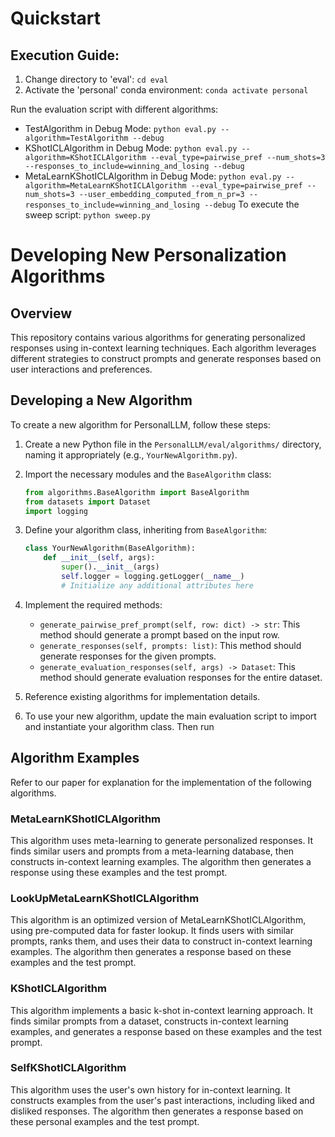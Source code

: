 # Quickstart

## Execution Guide:

1. Change directory to 'eval': `cd eval`
2. Activate the 'personal' conda environment: `conda activate personal`

Run the evaluation script with different algorithms:
- TestAlgorithm in Debug Mode: `python eval.py --algorithm=TestAlgorithm --debug`
- KShotICLAlgorithm in Debug Mode: `python eval.py --algorithm=KShotICLAlgorithm --eval_type=pairwise_pref --num_shots=3 --responses_to_include=winning_and_losing --debug`
- MetaLearnKShotICLAlgorithm in Debug Mode: `python eval.py --algorithm=MetaLearnKShotICLAlgorithm --eval_type=pairwise_pref --num_shots=3 --user_embedding_computed_from_n_pr=3 --responses_to_include=winning_and_losing --debug`
To execute the sweep script:
`python sweep.py`


# Developing New Personalization Algorithms

## Overview
This repository contains various algorithms for generating personalized responses using in-context learning techniques. Each algorithm leverages different strategies to construct prompts and generate responses based on user interactions and preferences.

## Developing a New Algorithm
To create a new algorithm for PersonalLLM, follow these steps:

1. Create a new Python file in the `PersonalLLM/eval/algorithms/` directory, naming it appropriately (e.g., `YourNewAlgorithm.py`).

2. Import the necessary modules and the `BaseAlgorithm` class:

   ```python
   from algorithms.BaseAlgorithm import BaseAlgorithm
   from datasets import Dataset
   import logging
   ```

3. Define your algorithm class, inheriting from `BaseAlgorithm`:

   ```python
   class YourNewAlgorithm(BaseAlgorithm):
       def __init__(self, args):
           super().__init__(args)
           self.logger = logging.getLogger(__name__)
           # Initialize any additional attributes here
   ```

4. Implement the required methods:
   - `generate_pairwise_pref_prompt(self, row: dict) -> str`: This method should generate a prompt based on the input row.
   - `generate_responses(self, prompts: list)`: This method should generate responses for the given prompts.
   - `generate_evaluation_responses(self, args) -> Dataset`: This method should generate evaluation responses for the entire dataset.

5. Reference existing algorithms for implementation details.

6. To use your new algorithm, update the main evaluation script to import and instantiate your algorithm class. Then run 

## Algorithm Examples
Refer to our paper for explanation for the implementation of the following algorithms.

### MetaLearnKShotICLAlgorithm
This algorithm uses meta-learning to generate personalized responses. It finds similar users and prompts from a meta-learning database, then constructs in-context learning examples. The algorithm then generates a response using these examples and the test prompt.

### LookUpMetaLearnKShotICLAlgorithm
This algorithm is an optimized version of MetaLearnKShotICLAlgorithm, using pre-computed data for faster lookup. It finds users with similar prompts, ranks them, and uses their data to construct in-context learning examples. The algorithm then generates a response based on these examples and the test prompt.

### KShotICLAlgorithm
This algorithm implements a basic k-shot in-context learning approach. It finds similar prompts from a dataset, constructs in-context learning examples, and generates a response based on these examples and the test prompt.

### SelfKShotICLAlgorithm
This algorithm uses the user's own history for in-context learning. It constructs examples from the user's past interactions, including liked and disliked responses. The algorithm then generates a response based on these personal examples and the test prompt.